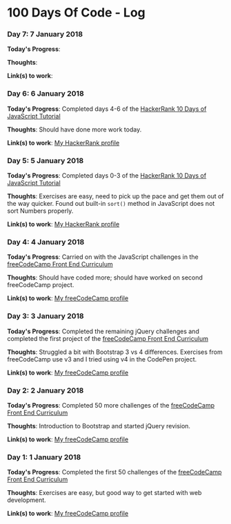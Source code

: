 # 100 Days Of Code - Log

### Day 7: 7 January 2018

**Today's Progress**: 

**Thoughts**: 

**Link(s) to work**: 


### Day 6: 6 January 2018

**Today's Progress**: Completed days 4-6 of the [HackerRank 10 Days of JavaScript Tutorial](https://www.hackerrank.com/domains/tutorials/10-days-of-javascript)

**Thoughts**: Should have done more work today.

**Link(s) to work**: [My HackerRank profile](https://www.hackerrank.com/t_brito)


### Day 5: 5 January 2018

**Today's Progress**: Completed days 0-3 of the [HackerRank 10 Days of JavaScript Tutorial](https://www.hackerrank.com/domains/tutorials/10-days-of-javascript)

**Thoughts**: Exercises are easy, need to pick up the pace and get them out of the way quicker. Found out built-in ``sort()`` method in JavaScript does not sort Numbers properly.

**Link(s) to work**: [My HackerRank profile](https://www.hackerrank.com/t_brito)


### Day 4: 4 January 2018

**Today's Progress**: Carried on with the JavaScript challenges in the [freeCodeCamp Front End Curriculum](https://www.freecodecamp.com/)

**Thoughts**: Should have coded more; should have worked on second freeCodeCamp project.

**Link(s) to work**: [My freeCodeCamp profile](https://www.freecodecamp.org/t-brito)


### Day 3: 3 January 2018

**Today's Progress**: Completed the remaining jQuery challenges and completed the first project of the [freeCodeCamp Front End Curriculum](https://www.freecodecamp.com/)

**Thoughts**: Struggled a bit with Bootstrap 3 vs 4 differences. Exercises from freeCodeCamp use v3 and I tried using v4 in the CodePen project.

**Link(s) to work**: [My freeCodeCamp profile](https://www.freecodecamp.org/t-brito)


### Day 2: 2 January 2018

**Today's Progress**: Completed 50 more challenges of the [freeCodeCamp Front End Curriculum](https://www.freecodecamp.com/) 

**Thoughts**: Introduction to Bootstrap and started jQuery revision.

**Link(s) to work**: [My freeCodeCamp profile](https://www.freecodecamp.org/t-brito)


### Day 1: 1 January 2018

**Today's Progress**: Completed the first 50 challenges of the [freeCodeCamp Front End Curriculum](https://www.freecodecamp.com/)

**Thoughts**: Exercises are easy, but good way to get started with web development.

**Link(s) to work**: [My freeCodeCamp profile](https://www.freecodecamp.org/t-brito)
